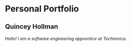 # Personal Portfolio
## Quincey Hollman
###### Hello! I am a software engineering apprentice at Techtonica.
